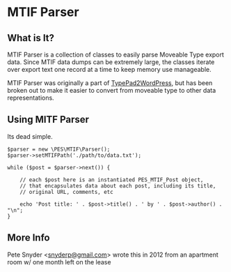 MTIF Parser
===

What is It?
---
MTIF Parser is a collection of classes to easily parse Moveable Type export data.  Since MTIF data dumps can be extremely large, the classes iterate over export text one record at a time to keep memory use manageable.

MTIF Parser was originally a part of [TypePad2WordPress](https://tp2wp.com), but has been broken out to make it easier to convert from moveable type to other data representations.


Using MITF Parser
---
Its dead simple.

    $parser = new \PES\MTIF\Parser();
    $parser->setMTIFPath('./path/to/data.txt');

    while ($post = $parser->next()) {

        // each $post here is an instantiated PES_MTIF_Post object,
        // that encapsulates data about each post, including its title,
        // original URL, comments, etc

        echo 'Post title: ' . $post->title() . ' by ' . $post->author() . "\n";
    }


More Info
---
Pete Snyder &lt;snyderp@gmail.com&gt; wrote this in 2012 from an apartment room w/ one month left on the lease
